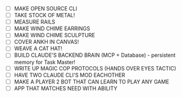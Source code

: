 - [ ] MAKE OPEN SOURCE CLI
- [ ] TAKE STOCK OF METAL!
- [ ] MEASURE RAILS
- [ ] MAKE WIND CHIME EARRINGS
- [ ] MAKE WIND CHIME SCULPTURE
- [ ] COVER ANKH IN CANVAS!
- [ ] WEAVE A CAT HAT!
- [ ] BUILD CLAUDE'S BACKEND BRAIN (MCP + Database) - persistent memory for Task Master!
- [ ] WRITE UP MAGIC COP PROTOCOLS (HANDS OVER EYES TACTIC)
- [ ] HAVE TWO CLAUDE CLI'S MOD EACHOTHER
- [ ] MAKE A PLAYER 2 BOT THAT CAN LEARN TO PLAY ANY GAME
- [ ] APP THAT MATCHES NEED WITH ABILITY